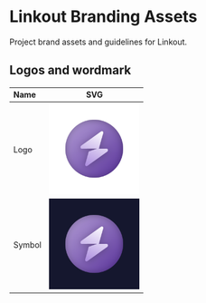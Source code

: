 # Linkout Branding Assets

Project brand assets and guidelines for Linkout.

## Logos and wordmark

| Name   |                                                                                     SVG                                                                                     |
| :----- | :-------------------------------------------------------------------------------------------------------------------------------------------------------------------------: |
| Logo   |                 <a href="logo-dark.svg"><img src="https://github.com/linkoutapp/brand/blob/main/logo-dark.svg" alt="Logo (SVG)" width="160"></a>                 |
| Symbol |        <a href="logo-light.svg"><img src="https://github.com/linkoutapp/brand/blob/main/logo-light.svg" alt="Symbol (SVG)" width="160"></a>                      |